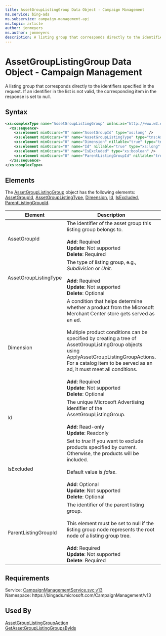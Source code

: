 ```yaml
---
title: AssetGroupListingGroup Data Object - Campaign Management
ms.service: bing-ads
ms.subservice: campaign-management-api
ms.topic: article
author: jonmeyers
ms.author: jonmeyers
description: A listing group that corresponds directly to the identifiers specified in the request.
---
```

# AssetGroupListingGroup Data Object - Campaign Management
A listing group that corresponds directly to the identifiers specified in the request. If an identifier in the list is not valid, the corresponding item in the response is set to null.

## Syntax
```xml
<xs:complexType name="AssetGroupListingGroup" xmlns:xs="http://www.w3.org/2001/XMLSchema">
  <xs:sequence>
    <xs:element minOccurs="0" name="AssetGroupId" type="xs:long" />
    <xs:element minOccurs="0" name="AssetGroupListingType" type="tns:AssetGroupListingType" />
    <xs:element minOccurs="0" name="Dimension" nillable="true" type="tns:ProductCondition" />
    <xs:element minOccurs="0" name="Id" nillable="true" type="xs:long" />
    <xs:element minOccurs="0" name="IsExcluded" type="xs:boolean" />
    <xs:element minOccurs="0" name="ParentListingGroupId" nillable="true" type="xs:long" />
  </xs:sequence>
</xs:complexType>
```

## <a name="elements"></a>Elements

The [AssetGroupListingGroup](assetgrouplistinggroup.md) object has the following elements: [AssetGroupId](#assetgroupid), [AssetGroupListingType](#assetgrouplistingtype), [Dimension](#dimension), [Id](#id), [IsExcluded](#isexcluded), [ParentListingGroupId](#parentlistinggroupid).

|Element|Description|Data Type|
|-----------|---------------|-------------|
|<a name="assetgroupid"></a>AssetGroupId|The identifier of the asset group this listing group belongs to.<br /><br />**Add**: Required <br />**Update**: Not supported <br />**Delete**: Required |**long**|
|<a name="assetgrouplistingtype"></a>AssetGroupListingType|The type of listing group, e.g., *Subdivision* or *Unit*.<br /><br />**Add**: Required<br />**Update**: Not supported<br />**Delete**: Optional|[AssetGroupListingType](assetgrouplistingtype.md)|
|<a name="dimension"></a>Dimension|A condition that helps determine whether a product from the Microsoft Merchant Center store gets served as an ad. <br /><br />Multiple product conditions can be specified by creating a tree of AssetGroupListingGroup objects using ApplyAssetGroupListingGroupActions. For a catalog item to be served as an ad, it must meet all conditions. <br /><br />**Add**: Required <br />**Update**: Not supported <br />**Delete**: Optional |[ProductCondition](productcondition.md)|
|<a name="id"></a>Id|The unique Microsoft Advertising identifier of the AssetGroupListingGroup. <br /><br />**Add**: Read-only <br />**Update**: Readonly |**long**|
|<a name="isexcluded"></a>IsExcluded|Set to *true* If you want to exclude products specified by current. Otherwise, the products will be included. <br /><br />Default value is *false*. <br /><br />**Add**: Optional <br />**Update**: Not supported<br />**Delete**: Optional |**boolean**|
|<a name="parentlistinggroupid"></a>ParentListingGroupId|The identifier of the parent listing group. <br /><br />This element must be set to null if the listing group node represents the root node of a listing group tree.<br /><br />**Add**: Required <br />**Update**: Not supported <br />**Delete**: Required |**long**|

## Requirements
Service: [CampaignManagementService.svc v13](https://campaign.api.bingads.microsoft.com/Api/Advertiser/CampaignManagement/v13/CampaignManagementService.svc)  
Namespace: https\://bingads.microsoft.com/CampaignManagement/v13  

## Used By
[AssetGroupListingGroupAction](assetgrouplistinggroupaction.md)  
[GetAssetGroupListingGroupsByIds](getassetgrouplistinggroupsbyids.md)  

